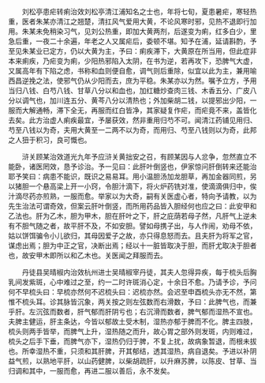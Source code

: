 <!-- { "loadSidebar": true } -->

　　刘松亭患疟转痢治效刘松亭清江浦知名之士也，年将七旬，夏患暑疟，寒轻热重，医者朱某亦清江之翘楚，清扛风气爱用大黄，不论风寒时邪，见热不退即行加用。朱某未免稍染习气，见刘公热重，即加大黄两剂，后遂变为痢，红多白少，里急后重，一夜二十余遍，年老之人又属疟后，委顿不堪。知予在浦，延请斟酌，予至见朱某业已定方，仍以大黄为主，予曰：痢疾滞下，大黄原在所当用，但此症非本来痢疾，乃疟变为痢，少阳热邪陷入太阴，在书为逆，若再攻下，恐脾气大虚，又属高年有下陷之虑，书称和血则便自愈，调气则后重除，似宜以此为主，兼用喻西昌逆挽之法，使邪气仍从少阳而去，庶为平稳。朱某亦以为然。嘱予立方，予用当归八钱、白芍八钱、甘草八分以和血也，加红糖炒查肉三钱、木香五分、广皮八分以调气也，加川连五分、黄芩八分以清热也；外加柴胡二钱，以提邪出少阳，一服而大解通畅，滞下全无，再服而红白皆净，其家疑复作疟，而疟竟不来，盖皆化去矣。此方治虚人痢疾最宜，予屡获效，然非重用归芍不可。闻清江药铺见用归、芍至八钱以为奇，夫用大黄至一二两不以为奇，而用归、芍至八钱则以为奇，此邦之人狃于积习，良可慨也。

　　浒关顾某治效道光九年予应浒关黄拙安之召，有顾某因与人忿争，忽然直立不能卧，诸医罔效，恳予诊治。予一见曰：此肝叶倒竖也，伊家惊问肝倒转来还能治耶予笑曰：病患不能识，既识之易易耳。用小温胆汤加龙胆草，再加金器同煎，另以猪胆一个悬高梁上开一小窍，令胆汁滴下，将火炉药铣对准，使滴滴俱归中，俟汁滴尽药亦煎熟，一服而愈。举家以为大奇，嗣有关医虚心者，特向予请教，以为先生治法可谓奇效，但案云肝叶倒竖，而所用药品皆入胆经何也应之曰：此安甲和乙法也。肝为乙木，胆为甲木，胆在肝叶之下，肝之庇荫若母子然，凡肝气上逆未有不胆气随之者，故平肝不及，不如安胆。譬如母携子出，与人作闹，劝母不依，姑以饼饵骗令小儿欲归，其母因爱子之故，亦只得息怒而去。且夫肝为将军之官，谋虑出焉；胆为中正之官，决断出焉；经以十一脏皆取决于胆，而肝尤取决于胆者也，故安甲木即所以和乙木也。关医闻之拜服而去。

　　丹徒县吴晴椒内治效杭州进士吴晴椒宰丹徒，其夫人忽得异疾，每于梳头后胸乳间发紫斑，心中难过之至，约一二时许斑消心定，十余日不愈。乃请予诊，予问何不早梳头曰：早梳亦然何不迟梳头曰：迟梳亦然。会迟至申酉梳头亦无不然，第惟不梳头耳。诊其脉皆沉象，两关按之则左弦数而右滑数，予曰：此脾气也，而兼乎肝。左沉弦而数者，肝气郁而肝阴亏也；右沉滑而数者，脾气郁而湿热不宣也。夫脾主健运，肝主条达，今皆以郁故土受木制，湿热亦郁于脾而不化。脾主四肢，梳头则两手皆举，而脾气上升，湿热随之而升，故心胃之部外则发斑，内则难过，梳头之后手下垂，而脾气亦下，湿热仍归于脾，不复上扰，故病象暂退，而根未拔也。所幸湿热不重，只须和其肝脾，开其郁结，透其湿热，病自退矣。予进以补阴益气煎，以熟地平肝，以山药健脾，以柴胡疏肝，以升麻苏脾，以陈皮、甘草、当归调和其中，一服而愈，再进二服以善后，永不发矣。

